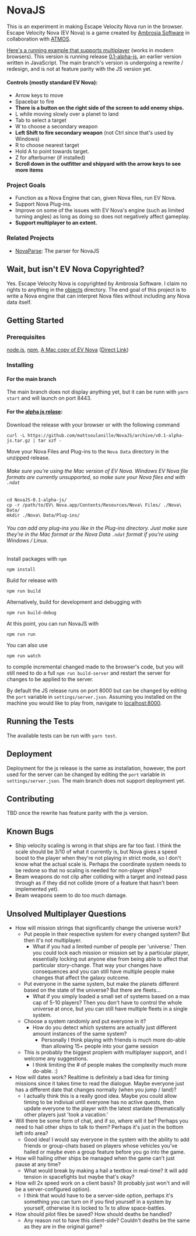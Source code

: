 NovaJS
======

This is an experiment in making Escape Velocity Nova run in the browser. Escape Velocity Nova (EV Nova) is a game created by [Ambrosia Software](http://www.ambrosiasw.com/) in collaboration with [ATMOS](https://en.wikipedia.org/wiki/ATMOS_Software).

[Here's a running example that supports multiplayer](http://54.173.49.38/) (works in modern browsers). This version is running release [0.1-alpha-js](https://github.com/mattsoulanille/NovaJS/releases/tag/v0.1-alpha-js), an earlier version written in JavaScript. The main branch's version is undergoing a rewrite / redesign, and is not at feature parity with the JS version yet.
#### Controls (mostly standard EV Nova):
* Arrow keys to move
* Spacebar to fire
* **There is a button on the right side of the screen to add enemy ships.**
* L while moving slowly over a planet to land
* Tab to select a target
* W to choose a secondary weapon
* **Left Shift to fire secondary weapon** (not Ctrl since that's used by Windows)
* R to choose nearest target
* Hold A to point towards target.
* Z for afterburner (if installed)
* **Scroll down in the outfitter and shipyard with the arrow keys to see more items**

### Project Goals
* Function as a Nova Engine that can, given Nova files, run EV Nova.
* Support Nova Plug-ins.
* Improve on some of the issues with EV Nova's engine (such as limited turning angles) as long as doing so does not negatively affect gameplay.
* **Support multiplayer to an extent.**

### Related Projects
* [NovaParse](https://github.com/mattsoulanille/NovaParse): The parser for NovaJS



## Wait, but isn't EV Nova Copyrighted?

Yes. Escape Velocity Nova is copyrighted by Ambrosia Software. I claim no rights to anything in the [objects](https://github.com/mattsoulanille/NovaJS/tree/master/Nova/objects) directory. The end goal of this project is to write a Nova engine that can interpret Nova files without including any Nova data itself.
## Getting Started
### Prerequisites

[node.js](https://nodejs.org/),
[npm](https://www.npmjs.com/),
[A Mac copy of EV Nova](https://www.reddit.com/r/evnova/comments/cwwjnf/ambrosia_software_mediafire_archive_mirror/) ([Direct Link](http://www.tuxedojack.com/hosted/ambrosia-archive/mac/Action-Adventure/EVNova%201.1.1.dmg))

### Installing
#### For the main branch
The main branch does not display anything yet, but it can be runn with `yarn start` and will launch on port 8443.

#### For the [alpha js relase](https://github.com/mattsoulanille/NovaJS/releases):

Download the release with your browser or with the following command
```
curl -L https://github.com/mattsoulanille/NovaJS/archive/v0.1-alpha-js.tar.gz | tar xzf -
```

Move your Nova Files and Plug-ins to the ```Nova Data``` directory in the unzipped release.
###### Make sure you're using the Mac version of EV Nova. Windows EV Nova file formats are currently unsupported, so make sure your Nova files end with `.ndat`
```
cd NovaJS-0.1-alpha-js/
cp -r /path/to/EV\ Nova.app/Contents/Resources/Nova\ Files/ ./Nova\ Data/
mkdir ./Nova\ Data/Plug-ins/
```
###### You can add any plug-ins you like in the Plug-ins directory. Just make sure they're in the Mac format or the Nova Data `.ndat` format if you're using Windows / Linux.

Install packages with `npm`
```
npm install
```
Build for release with 
```
npm run build
```
Alternatively, build for development and debugging with
```
npm run build-debug
```
At this point, you can run NovaJS with
```
npm run run
```
You can also use
```
npm run watch
```
to compile incremental changed made to the browser's code, but you will still need to do a full `npm run build-server` and restart the server for changes to be applied to the server.

By default the JS release runs on port 8000 but can be changed by editing the `port` variable in `settings/server.json`. Assuming you installed on the machine you would like to play from, navigate to [localhost:8000](http://localhost:8000).

## Running the Tests
The available tests can be run with `yarn test`.

## Deployment
Deployment for the js release is the same as installation, however, the port used for the server can be changed by editing the `port` variable in `settings/server.json`. The main branch does not support deployment yet.

## Contributing

TBD once the rewrite has feature parity with the js version.


## Known Bugs
* Ship velocity scaling is wrong in that ships are far too fast. I think the scale should be 3/10 of what it currently is, but Nova gives a speed boost to the player when they're not playing in strict mode, so I don't know what the actual scale is. Perhaps the coordinate system needs to be redone so that no scaling is needed for non-player ships?
* Beam weapons do not clip after colliding with a target and instead pass through as if they did not collide (more of a feature that hasn't been implemented yet).
* Beam weapons seem to do too much damage.

## Unsolved Multiplayer Questions
* How will mission strings that significantly change the universe work?
  * Put people in their respective system for every changed system? But then it's not multiplayer.
      * What if you had a limited number of people per 'universe.' Then you could lock each mission or mission set by a particular player, essentially locking out anyone else from being able to affect that particular story-change. That way your changes have consequences and you can still have multiple people make changes that affect the galaxy outcome.
  * Put everyone in the same system, but make the planets different based on the state of the universe? But there are fleets...
      * What if you simply loaded a small set of systems based on a max cap of 5-10 players? Then you don't have to control the whole universe at once, but you can still have multiple fleets in a single system.  
  * Choose a system randomly and put everyone in it?
    * How do you detect which systems are actually just different amount instances of the same system?
      * Personally I think playing with friends is much more do-able than allowing 15+ people into your game session
  * This is probably the biggest proplem with multiplayer support, and I welcome any suggestions.
      * I think limiting the # of people makes the complexity much more do-able. :) 
* How will dates work? Realtime is definitely a bad idea for timing missions since it takes time to read the dialogue. Maybe everyone just has a different date that changes normally (when you jump / land)?
    * I actually think this is a really good idea. Maybe you could allow timing to be indiviual until everyone has no active quests, then update everyone to the player with the latest stardate (thematically other players just 'took a vacation.'
* Will there be some form of chat, and if so, where will it be? Perhaps you need to hail other ships to talk to them? Perhaps it's just in the bottom left info area?
    * Good idea! I would say everyone in the system with the ability to add friends or group-chats based on players whose vehicles you've hailed or maybe even a group feature before you go into the game.
* How will hailing other ships be managed when the game can't just pause at any time?
    * What would break by making a hail a textbox in real-time? It will add tension in spacefights but maybe that's okay?
* How will 2x speed work on a client basis? (It probably just won't and will be a server-configured option).
    * I think that would have to be a server-side option, perhaps it's something you can turn on if you find yourself in a system by yourself, otherwise it is locked to 1x to allow space-battles.
* How should pilot files be saved? How should deaths be handled?
    * Any reason not to have this client-side? Couldn't deaths be the same as they are in the original game?





